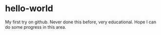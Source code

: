 # hello-world
My first try on github.
Never done this before, very educational.
Hope I can do some progress in this area.
